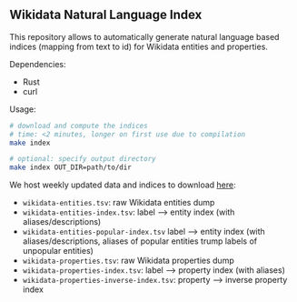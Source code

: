 ## Wikidata Natural Language Index

This repository allows to automatically generate
natural language based indices (mapping from text to id) for
Wikidata entities and properties.

Dependencies:
- Rust
- curl

Usage:

```bash
# download and compute the indices
# time: <2 minutes, longer on first use due to compilation
make index

# optional: specify output directory
make index OUT_DIR=path/to/dir
```

We host weekly updated data and indices to download [here](https://ad-wikidata-index.cs.uni-freiburg.de/):
- `wikidata-entities.tsv`: raw Wikidata entities dump
- `wikidata-entities-index.tsv`: label --> entity index (with aliases/descriptions)
- `wikidata-entities-popular-index.tsv` label --> entity index (with aliases/descriptions, aliases of popular entities trump labels of unpopular entities)
- `wikidata-properties.tsv`: raw Wikidata properties dump
- `wikidata-properties-index.tsv`: label --> property index (with aliases)
- `wikidata-properties-inverse-index.tsv`: property --> inverse property index
